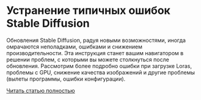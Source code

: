 # Устранение типичных ошибок Stable Diffusion



Обновления Stable Diffusion, радуя новыми возможностями, иногда омрачаются неполадками, ошибками и снижением производительности. Эта инструкция станет вашим навигатором в решении проблем, с которыми вы можете столкнуться после обновления. Рассмотрим более подробно ошибки при загрузке Loras, проблемы с GPU, снижение качества изображений и другие проблемы (вылеты программы, ошибки конфигурации).

[Читать статью полностью](https://xyberbara.com/web/rukovodstvo-po-ustraneniyu-oshibok-stable-diffusion/)
